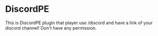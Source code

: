 # DiscordPE
This is DiscordPE plugin that player use /discord and have a link of your discord channel!
Don't have any permission.
